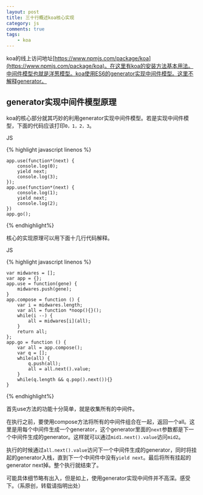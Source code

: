 ```yaml
---
layout: post
title: 三十行概述koa核心实现
category: js
comments: true
tags:
    - koa
---
```


koa的线上访问地址[https://www.npmjs.com/package/koa](https://www.npmjs.com/package/koa)。在这里有koa的安装方法基本用法。中间件模型也就是洋葱模型。koa使用ES6的generator实现中间件模型。这里不解释generator。

## generator实现中间件模型原理

koa的核心部分就其巧妙的利用generator实现中间件模型。若是实现中间件模型，下面的代码应该打印`0，1，2，3`。


<div class="highlighter-header">JS</div>

{% highlight javascript linenos %}

```
app.use(function*(next) {
    console.log(0);
    yield next;
    console.log(3);
});
app.use(function*(next) {
    console.log(1);
    yield next;
    console.log(2);
})
app.go();
```
{% endhighlight%}

核心的实现原理可以用下面十几行代码解释。

<div class="highlighter-header">JS</div>

{% highlight javascript linenos %}

```
var midwares = [];
var app = {};
app.use = function(gene) {
    midwares.push(gene);
}
app.compose = function () {
    var i = midwares.length;
    var all = function *noop(){}();
    while(i --) {
        all = midwares[i](all);
    }
    return all;
};
app.go = function () {
    var all = app.compose();
    var q = [];
    while(all) {
        q.push(all);
        all = all.next().value;
    }
    while(q.length && q.pop().next()){}
}
```
{% endhighlight%}

首先use方法的功能十分简单，就是收集所有的中间件。

在执行之前，要使用compose方法将所有的中间件组合在一起，返回一个all。这里是用每个中间件生成一个generator，这个generator里面的`next`参数都是下一个中间件生成的generator。这样就可以通过`mid1.next().value`访问`mid2`。

执行的时候通过`all.next().value`访问下一个中间件生成的generator，同时将挂起的generator入栈，直到下一个中间件中没有`yield next`。最后将所有挂起的generator next掉。整个执行就结束了。

可能具体细节略有出入，但是如上，使用generator实现中间件并不高深。感受下。（系原创，转载请指明出处）
